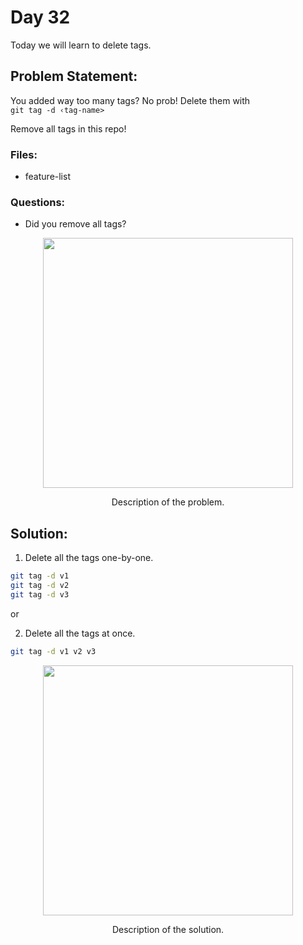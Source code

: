 # Day 32

Today we will learn to delete tags.

## Problem Statement:

You added way too many tags? No prob! Delete them with <br>
`git tag -d ‹tag-name>`

Remove all tags in this repo!

### Files:
 - feature-list


### Questions:
 - Did you remove all tags?

<div align="center">
  <img src="https://github.com/ArnabKumarRoy02/Learn-git/assets/86621483/ff6a7b98-f585-4061-916b-1959d1cc5b82" width=400>
  <p>Description of the problem.</p>
</div>

## Solution:

1. Delete all the tags one-by-one.
```bash
git tag -d v1
git tag -d v2
git tag -d v3
```

or

2. Delete all the tags at once.
```bash
git tag -d v1 v2 v3
```

<div align="center">
  <img src="https://github.com/ArnabKumarRoy02/Learn-git/assets/86621483/b5b832a6-d019-4a8c-bd77-4a6d956b33db" width=400>
  <p>Description of the solution.</p>
</div>
